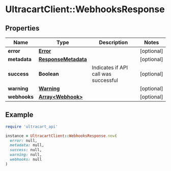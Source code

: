 # UltracartClient::WebhooksResponse

## Properties

| Name | Type | Description | Notes |
| ---- | ---- | ----------- | ----- |
| **error** | [**Error**](Error.md) |  | [optional] |
| **metadata** | [**ResponseMetadata**](ResponseMetadata.md) |  | [optional] |
| **success** | **Boolean** | Indicates if API call was successful | [optional] |
| **warning** | [**Warning**](Warning.md) |  | [optional] |
| **webhooks** | [**Array&lt;Webhook&gt;**](Webhook.md) |  | [optional] |

## Example

```ruby
require 'ultracart_api'

instance = UltracartClient::WebhooksResponse.new(
  error: null,
  metadata: null,
  success: null,
  warning: null,
  webhooks: null
)
```

